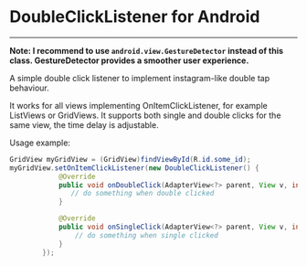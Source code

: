 # DoubleClickListener for Android

_______________________________________________________________
**Note: I recommend to use `android.view.GestureDetector` instead of this class. GestureDetector provides a smoother user experience.**

A simple double click listener to implement instagram-like double tap behaviour.

It works for all views implementing OnItemClickListener, for example ListViews or GridViews.
It supports both single and double clicks for the same view, the time delay is adjustable.

Usage example:

```java
GridView myGridView = (GridView)findViewById(R.id.some_id);
myGridView.setOnItemClickListener(new DoubleClickListener() {
            @Override
            public void onDoubleClick(AdapterView<?> parent, View v, int position, long id) {
               // do something when double clicked
            }

            @Override
            public void onSingleClick(AdapterView<?> parent, View v, int position, long id) {
                // do something when single clicked
            }
        });
```
